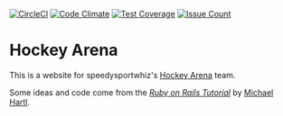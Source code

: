 [![CircleCI](https://circleci.com/gh/mwitte98/HockeyArena.svg?style=svg)](https://circleci.com/gh/mwitte98/HockeyArena)
[![Code Climate](https://codeclimate.com/github/mwitte98/HockeyArena/badges/gpa.svg)](https://codeclimate.com/github/mwitte98/HockeyArena)
[![Test Coverage](https://codeclimate.com/github/mwitte98/HockeyArena/badges/coverage.svg)](https://codeclimate.com/github/mwitte98/HockeyArena/coverage)
[![Issue Count](https://codeclimate.com/github/mwitte98/HockeyArena/badges/issue_count.svg)](https://codeclimate.com/github/mwitte98/HockeyArena)

# Hockey Arena

This is a website for speedysportwhiz's [Hockey Arena](http://www.hockeyarena.net/en/) team.

Some ideas and code come from the [*Ruby on Rails Tutorial*](http://railstutorial.org/)
by [Michael Hartl](http://michaelhartl.com/).